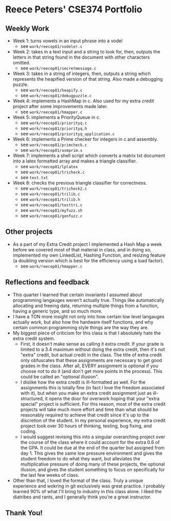 # Reece Peters' CSE374 Portfolio

## Weekly Work

- Week 1: turns vowels in an input phrase into a vodel
    - see `work/reecep81/vodeler.c`
- Week 2: takes in a text input and a string to look for, then, outputs the letters in that string found in the document with other characters omitted.
    - see `work/reecep81/secretmessage.c`
- Week 3: takes in a string of integers, then, outputs a string which represents the heapified version of that string. Also made a debugging puzzle.
    - see `work/reecep81/heapify.c`
    - see `work/reecep81/debugpuzzle.c`
- Week 4: implements a HashMap in c. Also used for my extra credit project after some improvements made later.
    - see `work/reecep81/hmapper.c`
- Week 5: implements a PriorityQueue in c. 
    - see `work/reecep81/priorityq.c`
    - see `work/reecep81/priorityq.h`
    - see `work/reecep81/priorityq_application.c`
- Week 6: implements a Prime checker for integers in c and assembly.
    - see `work/reecep81/primcheck.c`
    - see `work/reecep81/asmprim.s`
- Week 7: implements a shell script which converts a matrix txt document into a latex formatted array and makes a triangle classifier.
    - see `work/reecep81/lplatex`
    - see `work/reecep81/tricheck.c`
    - see `test.txt`
- Week 8: checks the previous triangle classifier for correctness.
    - see `work/reecep81/tricheck2.c`
    - see `work/reecep81/trilib.c`
    - see `work/reecep81/trilib.h`
    - see `work/reecep81/testtri.c`
    - see `work/reecep81/myfuzz.sh`
    - see `work/reecep81/genfuzz.c`

## Other projects

- As a part of my Extra Credit project I implemented a Hash Map a week before we covered most of that material in class, and in doing so, implemented my own LinkedList, Hashing Function, and resizing feature (a doubling version which is best for the efficiency using a load factor).
    - see `work/reecep81/hmapper.c` 

## Reflections and feedback

- This quarter I learned that certain invariants I assumed about programming langauges weren't actually true. Things like automatically allocating and freeing data, returning multiple things from a function, having a generic type, and so much more.
- I have a TON more insight not only into how certain low level langauges actually work, but also how the hardware itself functions, and why certain common programming style things are the way they are.
- My biggest piece of criticism for this class is that I absolutely hate the extra credit system.
    - First, it doesn't make sense as calling it extra credit. If your grade is limited to a 3.4 maximum without doing the extra credit, then it's not "extra" credit, but actual credit in the class. The title of extra credit only obfuscates that these assignments are necessary to get good grades in the class. After all, EVERY assignment is optional if you choose not to do it (and don't get more points in the process). This could be called an "optional illusion".
    - I dislike how the extra credit is ill-formatted as well. For the assignments this is totally fine (in fact I love the freedom associated with it), but when you make an extra credit assignment just as ill-structured, it opens the door for overwork hoping that your "extra special" project is sufficient. For this reason, most of the extra credit projects will take much more effort and time than what should be reasonably required to achieve that credit since it's up to the discretion of the student. In my personal experience, my extra credit project took over 30 hours of thinking, testing, bug fixing, and coding.
    - I would suggest revising this into a singular overarching project over the course of the class where it could account for the extra 0.6 of the GPA. It could be due at the end of the quarter but assigned from day 1. This gives the same low pressure environment and gives the student freedom to do what they want, but alleviates the multiplicative pressure of doing many of these projects, the optional illusion, and gives the student something to focus on specifically for the last few weeks of class.
- Other than that, I loved the format of the class. Truly a unique experience and wokring in git exclusively was great practice. I probably learned 90% of what I'll bring to industry in this class alone. I liked the diatribes and rants, and I generally think you're a great instructor.

## Thank You!
